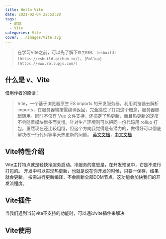 ```yaml
---
title: Hello Vite
date: 2021-02-04 22:53:20
tags:
  - 前端
  - Vite
categories: Vite
cover: ../images/Vite.svg
---
```

> 在学习Vite之前，可以先了解下`原生ESM`、`[esbuild](https://esbuild.github.io/)`、`[Rollup](https://www.rollupjs.com/)`
## 什么是 v、Vite

借用作者的原话：

> Vite，一个基于浏览器原生 ES imports 的开发服务器。利用浏览器去解析 imports，在服务器端按需编译返回，完全跳过了打包这个概念，服务器随起随用。同时不仅有 Vue 文件支持，还搞定了热更新，而且热更新的速度不会随着模块增多而变慢。针对生产环境则可以把同一份代码用 rollup 打包。虽然现在还比较粗糙，但这个方向我觉得是有潜力的，做得好可以彻底解决改一行代码等半天热更新的问题。
> [英文文档](https://vitejs.dev/)，[中文文档](https://cn.vitejs.dev/)

## Vite特性介绍
Vite主打特点就是轻快冷服务启动。冷服务的意思是，在开发预览中，它是不进行打包的。
开发中可以实现热更新，也就是说在你开发的时候，只要一保存，结果就会更新。
按需进行更新编译，不会刷新全部DOM节点。这功能会加快我们的开发流程度。

## Vite插件
当我们遇到当前vite不支持的功能时，可以通过vite插件来解决

## Vite使用